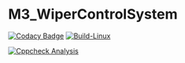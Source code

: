 # M3_WiperControlSystem

[![Codacy Badge](https://api.codacy.com/project/badge/Grade/467bb93e56b74c3db5b28a116006abd5)](https://app.codacy.com/gh/PrakritigitHUB/M3_WiperControlSystem?utm_source=github.com&utm_medium=referral&utm_content=PrakritigitHUB/M3_WiperControlSystem&utm_campaign=Badge_Grade_Settings)
[![Build-Linux](https://github.com/PrakritigitHUB/M3_WiperControlSystem/actions/workflows/Build%20on%20Linux.yml/badge.svg)](https://github.com/PrakritigitHUB/M3_WiperControlSystem/actions/workflows/Build%20on%20Linux.yml)

[![Cppcheck Analysis](https://github.com/PrakritigitHUB/M3_WiperControlSystem/actions/workflows/Cppcheck%20Analyse.yml/badge.svg)](https://github.com/PrakritigitHUB/M3_WiperControlSystem/actions/workflows/Cppcheck%20Analyse.yml)

